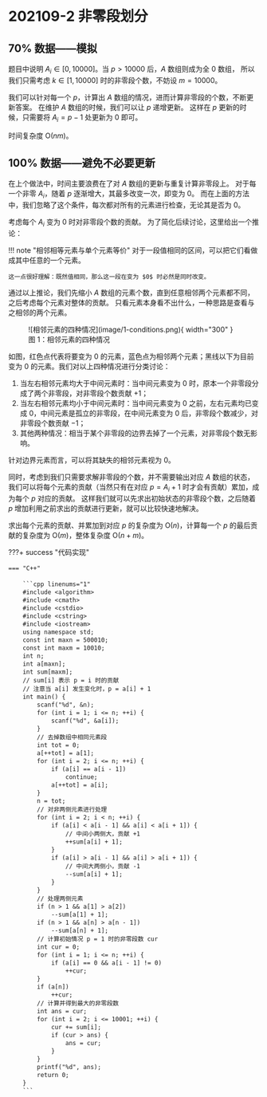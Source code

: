 # 202109-2 非零段划分

## 70% 数据——模拟

题目中说明 $A_i\in[0, 10000]$。当 $p>10000$ 后，$A$ 数组则成为全 $0$ 数组，
所以我们只需考虑 $k\in[1, 10000]$ 时的非零段个数，不妨设 $m=10000$。

我们可以针对每一个 $p$，计算出 $A$ 数组的情况，进而计算非零段的个数，不断更新答案。
在维护 $A$ 数组的时候，我们可以让 $p$ 递增更新。
这样在 $p$ 更新的时候，只需要将 $A_i=p-1$ 处更新为 $0$ 即可。

时间复杂度 $\mathrm{O}(nm)$。

## 100% 数据——避免不必要更新

在上个做法中，时间主要浪费在了对 $A$ 数组的更新与重复计算非零段上。
对于每一个非零 $A_i$，随着 $p$ 逐渐增大，其最多改变一次，即变为 $0$。
而在上面的方法中，我们忽略了这个条件，每次都对所有的元素进行检查，无论其是否为 $0$。

考虑每个 $A_i$ 变为 $0$ 时对非零段个数的贡献。
为了简化后续讨论，这里给出一个推论：

!!! note "相邻相等元素与单个元素等价"
    对于一段值相同的区间，可以把它们看做成其中任意的一个元素。

    这一点很好理解：既然值相同，那么这一段在变为 $0$ 时必然是同时改变。

通过以上推论，我们先缩小 $A$ 数组的元素个数，直到任意相邻两个元素都不同，之后考虑每个元素对整体的贡献。
只看元素本身看不出什么，一种思路是查看与之相邻的两个元素。

<figure markdown>
  ![相邻元素的四种情况](image/1-conditions.png){ width="300" }
  <figcaption>图 1：相邻元素的四种情况</figcaption>
</figure>

如图，红色点代表将要变为 $0$ 的元素，蓝色点为相邻两个元素；黑线以下为目前变为 $0$ 的元素。我们对以上四种情况进行分类讨论：

1. 当左右相邻元素均大于中间元素时：当中间元素变为 $0$ 时，原本一个非零段分成了两个非零段，对非零段个数贡献 $+1$；
2. 当左右相邻元素均小于中间元素时：当中间元素变为 $0$ 之前，左右元素均已变成 $0$，中间元素是孤立的非零段，在中间元素变为 $0$ 后，非零段个数减少，对非零段个数贡献 $-1$；
3. 其他两种情况：相当于某个非零段的边界去掉了一个元素，对非零段个数无影响。

针对边界元素而言，可以将其缺失的相邻元素视为 $0$。

同时，考虑到我们只需要求解非零段的个数，并不需要输出对应 $A$ 数组的状态，我们可以将每个元素的贡献（当然只有在对应 $p=A_{i}+1$ 时才会有贡献）累加，成为每个 $p$ 对应的贡献。
这样我们就可以先求出初始状态的非零段个数，之后随着 $p$ 增加利用之前求出的贡献进行更新，就可以比较快速地解决。

求出每个元素的贡献、并累加到对应 $p$ 的复杂度为 $\mathrm{O}(n)$，计算每一个 $p$ 的最后贡献的复杂度为 $\mathrm{O}(m)$，整体复杂度 $\mathrm{O}(n+m)$。

<a id="code1"></a>

???+ success "代码实现"

    === "C++"

        ```cpp linenums="1"
        #include <algorithm>
        #include <cmath>
        #include <cstdio>
        #include <cstring>
        #include <iostream>
        using namespace std;
        const int maxn = 500010;
        const int maxm = 10010;
        int n;
        int a[maxn];
        int sum[maxm];
        // sum[i] 表示 p = i 时的贡献
        // 注意当 a[i] 发生变化时，p = a[i] + 1
        int main() {
            scanf("%d", &n);
            for (int i = 1; i <= n; ++i) {
                scanf("%d", &a[i]);
            }
            // 去掉数组中相同元素段
            int tot = 0;
            a[++tot] = a[1];
            for (int i = 2; i <= n; ++i) {
                if (a[i] == a[i - 1])
                    continue;
                a[++tot] = a[i];
            }
            n = tot;
            // 对非两侧元素进行处理
            for (int i = 2; i < n; ++i) {
                if (a[i] < a[i - 1] && a[i] < a[i + 1]) {
                    // 中间小两侧大，贡献 +1
                    ++sum[a[i] + 1];
                }
                if (a[i] > a[i - 1] && a[i] > a[i + 1]) {
                    // 中间大两侧小，贡献 -1
                    --sum[a[i] + 1];
                }
            }
            // 处理两侧元素
            if (n > 1 && a[1] > a[2])
                --sum[a[1] + 1];
            if (n > 1 && a[n] > a[n - 1])
                --sum[a[n] + 1];
            // 计算初始情况 p = 1 时的非零段数 cur
            int cur = 0;
            for (int i = 1; i <= n; ++i) {
                if (a[i] == 0 && a[i - 1] != 0)
                    ++cur;
            }
            if (a[n])
                ++cur;
            // 计算并得到最大的非零段数
            int ans = cur;
            for (int i = 2; i <= 10001; ++i) {
                cur += sum[i];
                if (cur > ans) {
                    ans = cur;
                }
            }
            printf("%d", ans);
            return 0;
        }
        ```